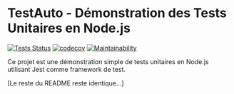 # TestAuto - Démonstration des Tests Unitaires en Node.js

[![Tests Status](https://github.com/bouhenic/testauto/actions/workflows/tests.yml/badge.svg)](https://github.com/bouhenic/testauto/actions)
[![codecov](https://codecov.io/gh/bouhenic/testauto/branch/main/graph/badge.svg)](https://codecov.io/gh/bouhenic/testauto)
[![Maintainability](https://api.codeclimate.com/v1/badges/your-repo-id/maintainability)](https://codeclimate.com/github/bouhenic/testauto)

Ce projet est une démonstration simple de tests unitaires en Node.js utilisant Jest comme framework de test.

[Le reste du README reste identique...]